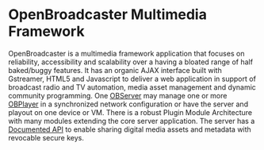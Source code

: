 #  OpenBroadcaster Multimedia Framework

OpenBroadcaster is a multimedia framework application that focuses on reliability, accessibility and scalability over a having a bloated range of half baked/buggy features.  It has an organic AJAX interface built with Gstreamer, HTML5 and Javascript to deliver a web application in support of broadcast radio and TV automation, media asset management and dynamic community programming.  One [OBServer](https://github.com/openbroadcaster/observer) may manage one or more [OBPlayer](https://github.com/openbroadcaster/obplayer) in a synchronized network configuration or have the server and playout on one device or VM.   There is a robust Plugin Module Architecture with many modules extending the core server application.  The server has a [Documented API](https://docs.openbroadcaster.com/) to enable sharing digital media assets and metadata with revocable secure keys.

